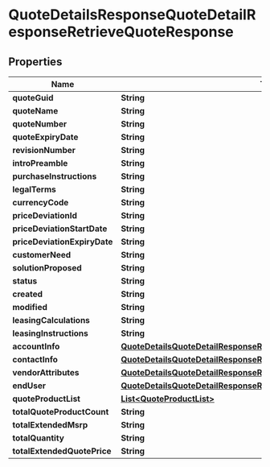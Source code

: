 

# QuoteDetailsResponseQuoteDetailResponseRetrieveQuoteResponse


## Properties

| Name | Type | Description | Notes |
|------------ | ------------- | ------------- | -------------|
|**quoteGuid** | **String** |  |  [optional] |
|**quoteName** | **String** |  |  [optional] |
|**quoteNumber** | **String** |  |  [optional] |
|**quoteExpiryDate** | **String** |  |  [optional] |
|**revisionNumber** | **String** |  |  [optional] |
|**introPreamble** | **String** |  |  [optional] |
|**purchaseInstructions** | **String** |  |  [optional] |
|**legalTerms** | **String** |  |  [optional] |
|**currencyCode** | **String** |  |  [optional] |
|**priceDeviationId** | **String** |  |  [optional] |
|**priceDeviationStartDate** | **String** |  |  [optional] |
|**priceDeviationExpiryDate** | **String** |  |  [optional] |
|**customerNeed** | **String** |  |  [optional] |
|**solutionProposed** | **String** |  |  [optional] |
|**status** | **String** |  |  [optional] |
|**created** | **String** |  |  [optional] |
|**modified** | **String** |  |  [optional] |
|**leasingCalculations** | **String** |  |  [optional] |
|**leasingInstructions** | **String** |  |  [optional] |
|**accountInfo** | [**QuoteDetailsQuoteDetailResponseRetrieveQuoteResponseAccountInfo**](QuoteDetailsQuoteDetailResponseRetrieveQuoteResponseAccountInfo.md) |  |  [optional] |
|**contactInfo** | [**QuoteDetailsQuoteDetailResponseRetrieveQuoteResponseContactInfo**](QuoteDetailsQuoteDetailResponseRetrieveQuoteResponseContactInfo.md) |  |  [optional] |
|**vendorAttributes** | [**QuoteDetailsQuoteDetailResponseRetrieveQuoteResponseVendorAttributes**](QuoteDetailsQuoteDetailResponseRetrieveQuoteResponseVendorAttributes.md) |  |  [optional] |
|**endUser** | [**QuoteDetailsQuoteDetailResponseRetrieveQuoteResponseEndUser**](QuoteDetailsQuoteDetailResponseRetrieveQuoteResponseEndUser.md) |  |  [optional] |
|**quoteProductList** | [**List&lt;QuoteProductList&gt;**](QuoteProductList.md) |  |  [optional] |
|**totalQuoteProductCount** | **String** |  |  [optional] |
|**totalExtendedMsrp** | **String** |  |  [optional] |
|**totalQuantity** | **String** |  |  [optional] |
|**totalExtendedQuotePrice** | **String** |  |  [optional] |



